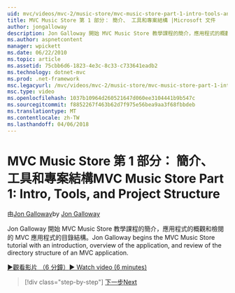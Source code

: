 ```yaml
---
uid: mvc/videos/mvc-2/music-store/mvc-music-store-part-1-intro-tools-and-project-structure
title: MVC Music Store 第 1 部分： 簡介、 工具和專案結構 |Microsoft 文件
author: jongalloway
description: Jon Galloway 開始 MVC Music Store 教學課程的簡介，應用程式的概觀和 MVC 某個應用程式的目錄結構檢閱...
ms.author: aspnetcontent
manager: wpickett
ms.date: 06/22/2010
ms.topic: article
ms.assetid: 75cbb6d6-1823-4e3c-8c33-c733641eadb2
ms.technology: dotnet-mvc
ms.prod: .net-framework
msc.legacyurl: /mvc/videos/mvc-2/music-store/mvc-music-store-part-1-intro-tools-and-project-structure
msc.type: video
ms.openlocfilehash: 1037b10964d260521647d060ee3104441b9b547c
ms.sourcegitcommit: f8852267f463b62d7f975e56bea9aa3f68fbbdeb
ms.translationtype: MT
ms.contentlocale: zh-TW
ms.lasthandoff: 04/06/2018
---
```

<a name="mvc-music-store-part-1-intro-tools-and-project-structure"></a><span data-ttu-id="1d377-103">MVC Music Store 第 1 部分： 簡介、 工具和專案結構</span><span class="sxs-lookup"><span data-stu-id="1d377-103">MVC Music Store Part 1: Intro, Tools, and Project Structure</span></span>
====================
<span data-ttu-id="1d377-104">由[Jon Galloway](https://github.com/jongalloway)</span><span class="sxs-lookup"><span data-stu-id="1d377-104">by [Jon Galloway](https://github.com/jongalloway)</span></span>

<span data-ttu-id="1d377-105">Jon Galloway 開始 MVC Music Store 教學課程的簡介，應用程式的概觀和檢閱的 MVC 應用程式的目錄結構。</span><span class="sxs-lookup"><span data-stu-id="1d377-105">Jon Galloway begins the MVC Music Store tutorial with an introduction, overview of the application, and review of the directory structure of an MVC application.</span></span>

[<span data-ttu-id="1d377-106">&#9654;觀看影片 （6 分鐘）</span><span class="sxs-lookup"><span data-stu-id="1d377-106">&#9654; Watch video (6 minutes)</span></span>](https://channel9.msdn.com/Blogs/ASP-NET-Site-Videos/mvc-music-store-part-1-intro-tools-and-project-structure)

> [!div class="step-by-step"]
> [<span data-ttu-id="1d377-107">下一步</span><span class="sxs-lookup"><span data-stu-id="1d377-107">Next</span></span>](mvc-music-store-part-2-controllers.md)
